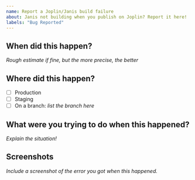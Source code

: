 ```yaml
---
name: Report a Joplin/Janis build failure
about: Janis not building when you publish on Joplin? Report it here!
labels: "Bug Reported"
---
```


## When did this happen?
*Rough estimate if fine, but the more precise, the better*

## Where did this happen?
- [ ] Production
- [ ] Staging
- [ ] On a branch: *list the branch here*

## What were you trying to do when this happened?
*Explain the situation!*

## Screenshots
*Include a screenshot of the error you got when this happened.*

